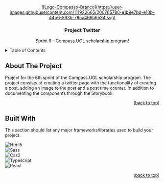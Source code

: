 <a name="readme-top"></a>

<!-- PROJECT LOGO -->
<div align="center">
  <a href="https://github.com/BGWellSS/compass-front-sprint6-twitter">
    ![Logo-Compasso-Branco](https://user-images.githubusercontent.com/111922665/200765780-e1b9e7bd-e10b-44b6-893b-765a466b6584.svg)
  </a>

  <h3 align="center">Project Twitter</h3>

  <p align="center">
    Sprint 6 - Compass.UOL scholarship program!
  </p>
</div>

<!-- TABLE OF CONTENTS -->
<details>
  <summary>Table of Contents</summary>
  <ol>
    <li><a href="#about-the-project">About The Project</a></li>
    <li><a href="#built-with">Built With</a></li>
  </ol>
</details>

<!-- ABOUT THE PROJECT -->

## About The Project

Project for the 6th sprint of the Compass.UOL scholarship program. The project consists of creating a twitter page with the functionality of creating a post, adding an image to the post and a post time counter. In addition to documenting the components through the Storybook.

<p align="right">(<a href="#readme-top">back to top</a>)</p>

## Built With

This section should list any major frameworks/libraries used to build your project.

![Html5]</br>
![Sass]</br>
![Css3]</br>
![Typescript]</br>
![React]

<p align="right">(<a href="#readme-top">back to top</a>)</p>

<!-- MARKDOWN LINKS & IMAGES -->
<!-- https://www.markdownguide.org/basic-syntax/#reference-style-links -->

[html5]: https://img.shields.io/badge/HTML5-E34F26?style=for-the-badge&logo=html5&logoColor=white
[sass]: https://img.shields.io/badge/Sass-CC6699?style=for-the-badge&logo=sass&logoColor=white
[css3]: https://img.shields.io/badge/CSS-239120?&style=for-the-badge&logo=css3&logoColor=white
[typescript]: https://img.shields.io/badge/TypeScript-007ACC?style=for-the-badge&logo=typescript&logoColor=white
[react]: https://img.shields.io/badge/React-20232A?style=for-the-badge&logo=react&logoColor=61DAFB
